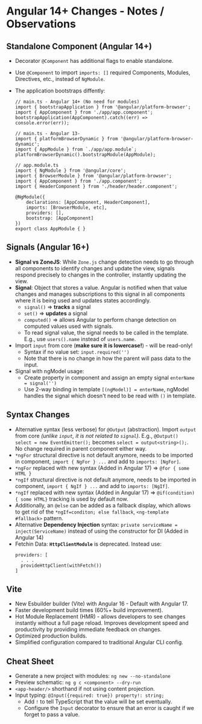# Angular 14+ Changes - Notes / Observations

## Standalone Component (Angular 14+)
* Decorator `@Component` has additional flags to enable standalone.
* Use `@Component` to import `imports: []` required Components, Modules, Directives, etc., instead of `NgModule`.
* The application bootstraps diffently:
    ```
    // main.ts - Angular 14+ (No need for modules)
    import { bootstrapApplication } from '@angular/platform-browser';
    import { AppComponent } from './app/app.component';
    bootstrapApplication(AppComponent).catch((err) => console.error(err));
    ```

    ```
    // main.ts - Angular 13-
    import { platformBrowserDynamic } from '@angular/platform-browser-dynamic';
    import { AppModule } from `./app/app.module`;
    platformBrowserDynamic().bootstrapModule(AppModule);

    // app.module.ts 
    import { NgModule } from '@angular/core';
    import { BrowserModule } from '@angular/platform-browser';
    import { AppComponent } from './app.component';
    import { HeaderComponent } from './header/header.component';

    @NgModule({
        declarations: [AppComponent, HeaderComponent],
        imports: [BrowserModule, etc],
        providers: [],
        bootstrap: [AppComponent]
    })
    export class AppModule { } 
    ```
## Signals (Angular 16+) 
* **Signal vs ZoneJS**: While `Zone.js` change detection needs to go through all components to identify changes and update the view, signals respond precisely to changes in the controller, instantly updating the view.
* **Signal**: Object that stores a value. Angular is notified when that value changes and manages subscriptions to this signal in all components where it is being used and updates states accordingly.
    * `signal()` => **tracks** a signal 
    * `set()` => **updates** a signal
    * `computed()` => allows Angular to perform change detection on computed values used with signals.
    * To read signal value, the signal needs to be called in the template. E.g., use `users().name` instead of `users.name`.
* Import `input` from core (__make sure it is lowercase!__) - will be read-only!
    * Syntax if no value set: `input.required('')`
    * Note that there is no change in how the parent will pass data to the input.
* Signal with ngModel usage:
    * Create property in component and assign an empty signal  `enterName = signal('')`
    * Use 2-way binding in template `[(ngModel)] = enterName`, ngModel handles the signal which doesn't need to be read with `()` in template.

## Syntax Changes
* Alternative syntax (less verbose) for `@Output` (abstraction). Import `output` from core _(unlike `input`, it is not related to `signal`)_. E.g., `@Output() select = new EventEmitter();` becomes `select = output<string>();`. No change required in parent component either way.
* `*ngFor` structural directive is not default anymore, needs to be imported in component, `import { NgFor } ...` and add to `imports: [NgFor]`. 
* `*ngFor` replaced with new syntax (Added in Angular 17) => `@for { some HTML }`
* `*ngIf` structural directive is not default anymore, needs to be imported in component, `import { NgIf } ...` and add to `imports: [NgIf]`. 
* `*ngIf` replaced with new syntax (Added in Angular 17) => `@if(condition) { some HTML}` tracking is used by default now. 
* Additionally, an `@else` can be added as a fallback display, which allows to get rid of the `*ngIf=conditon; else fallback`,  `<ng-template #fallback>` pattern.
* Alternative __Dependency Injection__ syntax: `private serviceName = inject(ServiceName)` instead of using the constructor for DI (Added in Angular 14)
* Fetchin Data: __`HttpClientModule`__ is deprecated. Instead use:
  ```
  providers: [
    . . .
    provideHttpClient(withFetch())
  ]
  ```

## Vite
* New Esbuilder builder (Vite) with Angular 16 - Default with Angular 17.
* Faster development build times (60%+ build improvement).
* Hot Module Replacement (HMR) - allows developers to see changes instantly without a full page reload. Improves development speed and productivity by providing immediate feedback on changes.
* Optimized production builds.
* Simplified configuration compared to traditional Angular CLI config.

## Cheat Sheet
* Generate a new project with modules: `ng new --no-standalone`
* Preview schematic: `ng g c <component> --dry-run`
* `<app-header/>` shorthand if not using content projection.
* Input typing: `@Input({required: true}) property!: string;`
    * Add `!` to tell TypeScript that the value will be set eventually.
    * Configure the `Input` decorator to ensure that an error is caught if we forget to pass a value.
